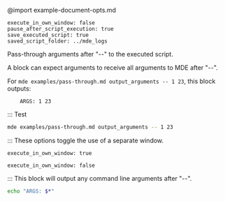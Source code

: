 @import example-document-opts.md
```opts :(document_opts)
execute_in_own_window: false
pause_after_script_execution: true
save_executed_script: true
saved_script_folder: ../mde_logs
```
Pass-through arguments after "--" to the executed script.

A block can expect arguments to receive all arguments to MDE after "--".

For `mde examples/pass-through.md output_arguments -- 1 23`,
this block outputs:

        ARGS: 1 23

::: Test
```bash
mde examples/pass-through.md output_arguments -- 1 23
```

::: These options toggle the use of a separate window.
```opts
execute_in_own_window: true
```
```opts
execute_in_own_window: false
```

::: This block will output any command line arguments after "--".
```bash :output_arguments
echo "ARGS: $*"
```
